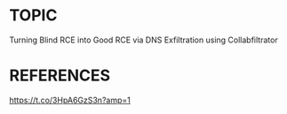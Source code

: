 # TOPIC
Turning Blind RCE into Good RCE via DNS Exfiltration using Collabfiltrator

# REFERENCES
https://t.co/3HpA6GzS3n?amp=1
